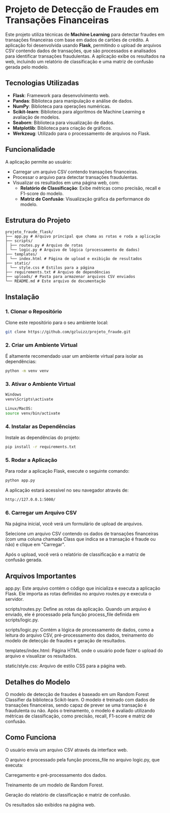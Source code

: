 # Projeto de Detecção de Fraudes em Transações Financeiras

Este projeto utiliza técnicas de **Machine Learning** para detectar fraudes em transações financeiras com base em dados de cartões de crédito. A aplicação foi desenvolvida usando **Flask**, permitindo o upload de arquivos CSV contendo dados de transações, que são processados e analisados para identificar transações fraudulentas. A aplicação exibe os resultados na web, incluindo um relatório de classificação e uma matriz de confusão gerada pelo modelo.

## Tecnologias Utilizadas

- **Flask**: Framework para desenvolvimento web.
- **Pandas**: Biblioteca para manipulação e análise de dados.
- **NumPy**: Biblioteca para operações numéricas.
- **Scikit-learn**: Biblioteca para algoritmos de Machine Learning e avaliação de modelos.
- **Seaborn**: Biblioteca para visualização de dados.
- **Matplotlib**: Biblioteca para criação de gráficos.
- **Werkzeug**: Utilizado para o processamento de arquivos no Flask.

## Funcionalidade

A aplicação permite ao usuário:
- Carregar um arquivo CSV contendo transações financeiras.
- Processar o arquivo para detectar transações fraudulentas.
- Visualizar os resultados em uma página web, com:
  - **Relatório de Classificação**: Exibe métricas como precisão, recall e F1-score do modelo.
  - **Matriz de Confusão**: Visualização gráfica da performance do modelo.

## Estrutura do Projeto

```
projeto_fraude_flask/
├── app.py # Arquivo principal que chama as rotas e roda a aplicação
├── scripts/
│ ├── routes.py # Arquivo de rotas
│ └── logic.py # Arquivo de lógica (processamento de dados)
├── templates/
│ └── index.html # Página de upload e exibição de resultados
├── static/
│ └── style.css # Estilos para a página
├── requirements.txt # Arquivo de dependências
├── uploads/ # Pasta para armazenar arquivos CSV enviados
└── README.md # Este arquivo de documentação
```

## Instalação

### 1. Clonar o Repositório

Clone este repositório para o seu ambiente local:

```bash
git clone https://github.com/gzluizz/projeto_fraude.git
```

### 2. Criar um Ambiente Virtual

É altamente recomendado usar um ambiente virtual para isolar as dependências:

```bash
python -m venv venv
```

### 3. Ativar o Ambiente Virtual

```bash
Windows
venv\Scripts\activate

Linux/MacOS:
source venv/bin/activate
```

### 4. Instalar as Dependências

Instale as dependências do projeto:

```bash
pip install -r requirements.txt
```

### 5. Rodar a Aplicação

Para rodar a aplicação Flask, execute o seguinte comando:

```bash
python app.py
```

A aplicação estará acessível no seu navegador através de:

```bash
http://127.0.0.1:5000/
```


### 6. Carregar um Arquivo CSV

Na página inicial, você verá um formulário de upload de arquivos.

Selecione um arquivo CSV contendo os dados de transações financeiras (com uma coluna chamada Class que indica se a transação é fraude ou não) e clique em "Carregar".

Após o upload, você verá o relatório de classificação e a matriz de confusão gerada.

## Arquivos Importantes
app.py: Este arquivo contém o código que inicializa e executa a aplicação Flask. Ele importa as rotas definidas no arquivo routes.py e executa o servidor.

scripts/routes.py: Define as rotas da aplicação. Quando um arquivo é enviado, ele é processado pela função process_file definida em scripts/logic.py.

scripts/logic.py: Contém a lógica de processamento de dados, como a leitura do arquivo CSV, pré-processamento dos dados, treinamento do modelo de detecção de fraudes e geração de resultados.

templates/index.html: Página HTML onde o usuário pode fazer o upload do arquivo e visualizar os resultados.

static/style.css: Arquivo de estilo CSS para a página web.

## Detalhes do Modelo
O modelo de detecção de fraudes é baseado em um Random Forest Classifier da biblioteca Scikit-learn. O modelo é treinado com dados de transações financeiras, sendo capaz de prever se uma transação é fraudulenta ou não. Após o treinamento, o modelo é avaliado utilizando métricas de classificação, como precisão, recall, F1-score e matriz de confusão.

## Como Funciona
O usuário envia um arquivo CSV através da interface web.

O arquivo é processado pela função process_file no arquivo logic.py, que executa:

Carregamento e pré-processamento dos dados.

Treinamento de um modelo de Random Forest.

Geração do relatório de classificação e matriz de confusão.

Os resultados são exibidos na página web.
